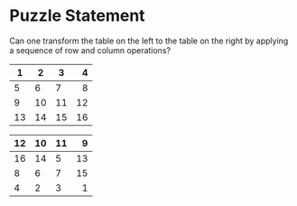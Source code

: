 # Puzzle Statement
Can one transform the table on the left to the table on the right by applying a sequence of row and column operations?

| 1      | 2      | 3      | 4       |                    
| ------ | ------ | ------ | ------: |
| 5      | 6      | 7      | 8       |                    
| 9      | 10     | 11     | 12      |                    
| 13     | 14     | 15     | 16      |                    


| 12     | 10     | 11     | 9       |
| ------ | ------ | ------ | ------: |
| 16     | 14     | 5      | 13      |
| 8      | 6      | 7      | 15      |
| 4      | 2      | 3      | 1       |
